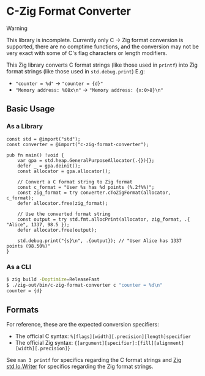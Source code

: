 # C-Zig Format Converter

> [!WARNING]
> This library is incomplete. Currently only C -> Zig format conversion is supported, there are no comptime functions, and the conversion may not be very exact with some of C's flag characters or length modifiers.

This Zig library converts C format strings (like those used in `printf`) into Zig format strings (like those used in `std.debug.print`)
E.g:
- `"counter = %d"` -> `"counter = {d}"`
- `"Memory address: %08x\n"` -> `"Memory address: {x:0>8}\n"`

## Basic Usage

### As a Library
```zig
const std = @import("std");
const converter = @import("c-zig-format-converter");

pub fn main() !void {
    var gpa = std.heap.GeneralPurposeAllocator(.{}){};
    defer _ = gpa.deinit();
    const allocator = gpa.allocator();

    // Convert a C format string to Zig format
    const c_format = "User %s has %d points (%.2f%%)";
    const zig_format = try converter.cToZigFormat(allocator, c_format);
    defer allocator.free(zig_format);

    // Use the converted format string
    const output = try std.fmt.allocPrint(allocator, zig_format, .{ "Alice", 1337, 98.5 });
    defer allocator.free(output);
    
    std.debug.print("{s}\n", .{output}); // "User Alice has 1337 points (98.50%)"
}
```

### As a CLI
```bash
$ zig build -Doptimize=ReleaseFast
$ ./zig-out/bin/c-zig-format-converter c "counter = %d\n"
counter = {d}
```

## Formats

For reference, these are the expected conversion specifiers:
- The official C syntax: `%[flags][width][.precision][length]specifier`
- The official Zig syntax: `{[argument][specifier]:[fill][alignment][width][.precision]}`

See `man 3 printf` for specifics regarding the C format strings and [Zig std.Io.Writer](https://ziglang.org/documentation/master/std/#std.Io.Writer) for specifics regarding the Zig format strings.
